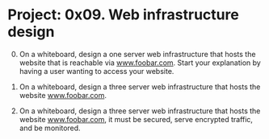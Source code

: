 # Project: 0x09. Web infrastructure design


0. On a whiteboard, design a one server web infrastructure that hosts the website that is reachable via www.foobar.com. Start your explanation by having a user wanting to access your website.

1. On a whiteboard, design a three server web infrastructure that hosts the website www.foobar.com.

2. On a whiteboard, design a three server web infrastructure that hosts the website www.foobar.com, it must be secured, serve encrypted traffic, and be monitored.
